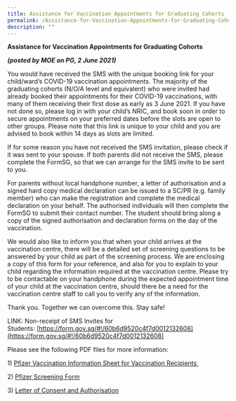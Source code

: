 ```yaml
---
title: Assistance for Vaccination Appointments for Graduating Cohorts
permalink: /Assistance-for-Vaccination-Appointments-for-Graduating-Cohorts/
description: ""
---
```


**Assistance for Vaccination Appointments for Graduating Cohorts**

**_(posted by MOE on PG, 2 June 2021)_**

You would have received the SMS with the unique booking link for your child/ward’s COVID-19 vaccination appointments. The majority of the graduating cohorts (N/O/A level and equivalent) who were invited had already booked their appointments for their COVID-19 vaccinations, with many of them receiving their first dose as early as 3 June 2021. If you have not done so, please log in with your child’s NRIC, and book soon in order to secure appointments on your preferred dates before the slots are open to other groups. Please note that this link is unique to your child and you are advised to book within 14 days as slots are limited.

If for some reason you have not received the SMS invitation, please check if it was sent to your spouse. If both parents did not receive the SMS, please complete the FormSG, so that we can arrange for the SMS invite to be sent to you.

For parents without local handphone number, a letter of authorisation and a signed hard copy medical declaration can be issued to a SC/PR (e.g. family member) who can make the registration and complete the medical declaration on your behalf. The authorised individuals will then complete the FormSG to submit their contact number. The student should bring along a copy of the signed authorisation and declaration forms on the day of the vaccination.

We would also like to inform you that when your child arrives at the vaccination centre, there will be a detailed set of screening questions to be answered by your child as part of the screening process. We are enclosing a copy of this form for your reference, and also for you to explain to your child regarding the information required at the vaccination centre. Please try to be contactable on your handphone during the expected appointment time of your child at the vaccination centre, should there be a need for the vaccination centre staff to call you to verify any of the information.

Thank you. Together we can overcome this. Stay safe!

LINK: Non-receipt of SMS Invites for Students: [https://form.gov.sg/#!/60b6d9520c4f7d0012132608](https://form.gov.sg/#!/60b6d9520c4f7d0012132608)

Please see the following PDF files for more information:

1) [Pfizer Vaccination Information Sheet for Vaccination Recipients ](/files/Links/Parents/Assistance%20for%20Vaccination%20App/Pfizer%20VIS%201%20Jun.pdf) 

2) [Pfizer Screening Form](/files/Links/Parents/Assistance%20for%20Vaccination%20App/Pfizer%20Screening%20Form%2020210601.pdf)

3) [Letter of Consent and Authorisation](/files/Links/Parents/Assistance%20for%20Vaccination%20App/Attachment%202%20-%20Revised%20Letter%20of%20Consent%20and%20Authorisation.pdf)